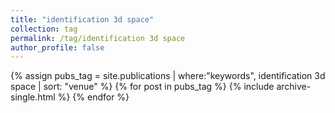 ```yaml
---
title: "identification 3d space"
collection: tag
permalink: /tag/identification 3d space
author_profile: false
---
```

{% assign pubs_tag = site.publications | where:"keywords", identification 3d space | sort: "venue" %}
{% for post in pubs_tag %}
  {% include archive-single.html %}
{% endfor %}